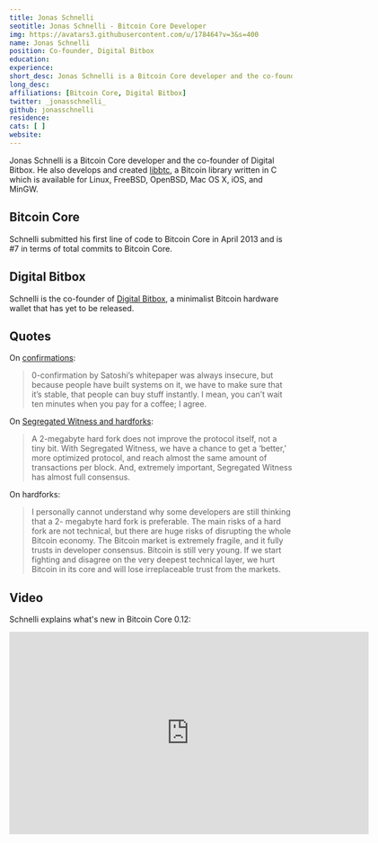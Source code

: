 ```yaml
---
title: Jonas Schnelli
seotitle: Jonas Schnelli - Bitcoin Core Developer
img: https://avatars3.githubusercontent.com/u/178464?v=3&s=400
name: Jonas Schnelli
position: Co-founder, Digital Bitbox
education: 
experience: 
short_desc: Jonas Schnelli is a Bitcoin Core developer and the co-founder of Digital Bitbox. 
long_desc: 
affiliations: [Bitcoin Core, Digital Bitbox]
twitter: _jonasschnelli_
github: jonasschnelli
residence: 
cats: [ ]
website:  
---
```

Jonas Schnelli is a Bitcoin Core developer and the co-founder of Digital Bitbox. He also develops and created [libbtc](https://libbtc.github.io/), a Bitcoin library written in C which is available for Linux, FreeBSD, OpenBSD, Mac OS X, iOS, and MinGW.

## Bitcoin Core

Schnelli submitted his first line of code to Bitcoin Core in April 2013 and is #7 in terms of total commits to Bitcoin Core.

## Digital Bitbox

Schnelli is the co-founder of [Digital Bitbox](https://digitalbitbox.com/), a minimalist Bitcoin hardware wallet that has yet to be released. 

## Quotes

On [confirmations](https://bitcoinmagazine.com/articles/bitcoin-core-developer-jonas-schnelli-explains-controversial-transaction-replace-by-fee-feature-1454343556):

> 0-confirmation by Satoshi’s whitepaper was always insecure, but because people have built systems on it, we have to make sure that it’s stable, that people can buy stuff instantly. I mean, you can’t wait ten minutes when you pay for a coffee; I agree.

On [Segregated Witness and hardforks](https://bitcoinmagazine.com/articles/core-developer-jonas-schnelli-segregated-witness-improves-and-optimizes-bitcoin-protocol-1454517960): 

> A 2-megabyte hard fork does not improve the protocol itself, not a tiny bit. With Segregated Witness, we have a chance to get a ‘better,’ more optimized protocol, and reach almost the same amount of transactions per block. And, extremely important, Segregated Witness has almost full consensus.

On hardforks: 

> I personally cannot understand why some developers are still thinking that a 2- megabyte hard fork is preferable. The main risks of a hard fork are not technical, but there are huge risks of disrupting the whole Bitcoin economy. The Bitcoin market is extremely fragile, and it fully trusts in developer consensus. Bitcoin is still very young. If we start fighting and disagree on the very deepest technical layer, we hurt Bitcoin in its core and will lose irreplaceable trust from the markets.

## Video

Schnelli explains what's new in Bitcoin Core 0.12: 

<iframe width="640" height="360" src="https://www.youtube.com/embed/RWeIEFBrItE" frameborder="0" allowfullscreen></iframe>